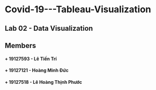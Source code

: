 # Covid-19---Tableau-Visualization
## Lab 02 - Data Visualization
## Members
#### + 19127593 - Lê Tiến Trí
#### + 19127121 - Hoàng Minh Đức
#### + 19127518 - Lê Hoàng Thịnh Phước
